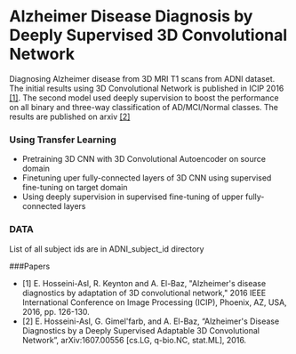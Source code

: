 # Alzheimer Disease Diagnosis by Deeply Supervised 3D Convolutional Network
Diagnosing Alzheimer disease from 3D MRI T1 scans from ADNI dataset. The initial results using 3D Convolutional Network is published in ICIP 2016 [[1]](https://arxiv.org/abs/1607.00455). The second model used deeply supervision to boost the performance on all binary and three-way classification of AD/MCI/Normal classes. The results are published on arxiv [[2]](https://arxiv.org/abs/1607.00556)

### Using Transfer Learning 
* Pretraining 3D CNN with 3D Convolutional Autoencoder on source domain  
* Finetuning uper fully-connected layers of 3D CNN using supervised fine-tuning on target domain  
* Using deeply supervision in supervised fine-tuning of upper fully-connected layers  

### DATA
List of all subject ids are in ADNI_subject_id directory


###Papers 
* [1] E. Hosseini-Asl, R. Keynton and A. El-Baz, "Alzheimer's disease diagnostics by adaptation of 3D convolutional network," 2016 IEEE International Conference on Image Processing (ICIP), Phoenix, AZ, USA, 2016, pp. 126-130. 
* [2] E. Hosseini-Asl, G. Gimel'farb, and A. El-Baz, “Alzheimer's Disease Diagnostics by a  Deeply Supervised Adaptable 3D Convolutional Network”, arXiv:1607.00556 [cs.LG, q-bio.NC, stat.ML], 2016.
